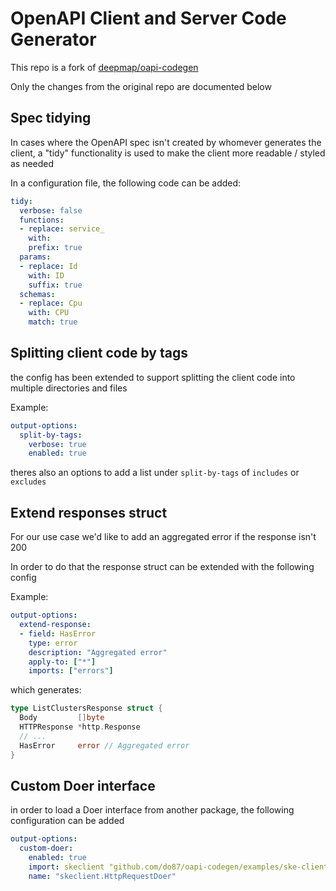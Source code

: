 # OpenAPI Client and Server Code Generator

This repo is a fork of [deepmap/oapi-codegen](https://github.com/do87/oapi-codegen)

Only the changes from the original repo are documented below

## Spec tidying

In cases where the OpenAPI spec isn't created by whomever generates the client, a "tidy" functionality is used to make the client more readable / styled as needed

In a configuration file, the following code can be added:

```yaml
tidy:
  verbose: false
  functions:
  - replace: service_
    with: 
    prefix: true
  params:
  - replace: Id
    with: ID
    suffix: true
  schemas:
  - replace: Cpu
    with: CPU
    match: true

```

## Splitting client code by tags

the config has been extended to support splitting the client code into multiple directories and files

Example:

```yaml
output-options:
  split-by-tags:
    verbose: true
    enabled: true
```

theres also an options to add a list under `split-by-tags` of `includes` or `excludes`

## Extend responses struct

For our use case we'd like to add an aggregated error if the response isn't 200

In order to do that the response struct can be extended with the following config

Example:

```yaml
output-options:
  extend-response:
  - field: HasError
    type: error
    description: "Aggregated error"
    apply-to: ["*"]
    imports: ["errors"]
```

which generates:

```go
type ListClustersResponse struct {
  Body         []byte
  HTTPResponse *http.Response
  // ...
  HasError     error // Aggregated error
}
```

## Custom Doer interface

in order to load a Doer interface from another package, the following configuration can be added

```yaml
output-options:
  custom-doer:
    enabled: true
    import: skeclient "github.com/do87/oapi-codegen/examples/ske-client"
    name: "skeclient.HttpRequestDoer"
```
